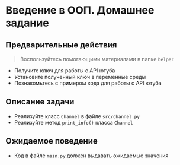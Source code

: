 # Введение в ООП. Домашнее задание

## Предварительные действия
> Воспользуйтесь помогающими материалами в папке `helper`
- Получите ключ для работы с API ютуба
- Установите полученный ключ в переменные среды
- Познакомьтесь с примером кода для работы с API ютуба

## Описание задачи

- Реализуйте класс `Channel` в файле `src/channel.py`
- Реализуйте метод `print_info()` класса `Channel`

## Ожидаемое поведение
- Код в файле `main.py` должен выдавать ожидаемые значения